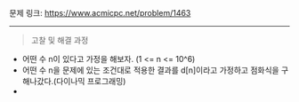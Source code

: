 문제 링크: https://www.acmicpc.net/problem/1463
- - -
> 고찰 및 해결 과정  
- 어떤 수 n이 있다고 가정을 해보자. (1 <= n <= 10^6)
- 어떤 수 n을 문제에 있는 조건대로 적용한 결과를 d[n]이라고 가정하고 점화식을 구해나갔다.(다이나믹 프로그래밍)  
- 
